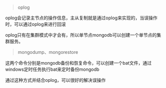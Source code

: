 >oplog

oplog会记录主节点的操作信息，主从复制就是通过oplog来实现的，当误操作时，可以通过oplog来进行回滚

oplog只有在集群模式中才会有，所以单节点mongodb可以创建一个单节点的集群服务。

>mongodump、mongorestore

这两个命令分别是mongodb备份和恢复命令，可以创建一个bat文件，通过windows定时任务执行bat来定时备份mongodb

通过这种方式并结合oplog，可以很好的解决误操作
